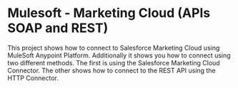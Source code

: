 # Mulesoft - Marketing Cloud (APIs SOAP and REST)

This project shows how to connect to Salesforce Marketing Cloud using MuleSoft Anypoint Platform. Additionally it shows you how to connect using two different methods. The first is using the Salesforce Marketing Cloud Connector. The other shows how to connect to the REST API using the HTTP Connector.
